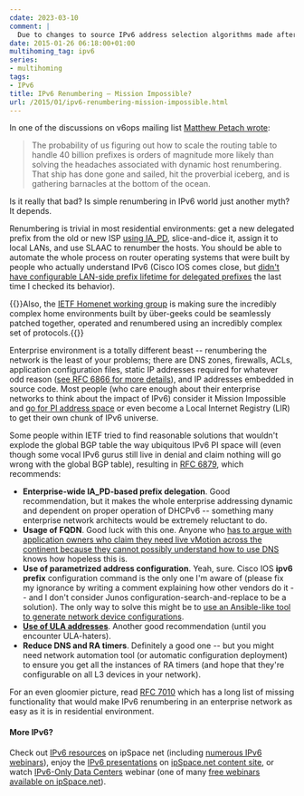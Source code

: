 ```yaml
---
cdate: 2023-03-10
comment: |
  Due to changes to source IPv6 address selection algorithms made after this blog post was written in 2013, it's [impossible to use ULA addresses](/2022/05/ipv6-ula-made-useless.html) in dual-stack networks, and the potential results of the Homenet working group were never implemented in mainstream networking gear.
date: 2015-01-26 06:18:00+01:00
multihoming_tag: ipv6
series:
- multihoming
tags:
- IPv6
title: IPv6 Renumbering – Mission Impossible?
url: /2015/01/ipv6-renumbering-mission-impossible.html
---
```

In one of the discussions on v6ops mailing list [Matthew Petach wrote](https://www.mail-archive.com/grow@ietf.org/msg01768.html):

> The probability of us figuring out how to scale the routing table to handle 40 billion prefixes is orders of magnitude more likely than solving the headaches associated with dynamic host renumbering. That ship has done gone and sailed, hit the proverbial iceberg, and is gathering barnacles at the bottom of the ocean.

Is it really that bad? Is simple renumbering in IPv6 world just another myth? It depends.
<!--more-->
Renumbering is trivial in most residential environments: get a new delegated prefix from the old or new ISP [using IA_PD](/2013/01/dhcpv6-based-address-allocation-on.html), slice-and-dice it, assign it to local LANs, and use SLAAC to renumber the hosts. You should be able to automate the whole process on router operating systems that were built by people who actually understand IPv6 (Cisco IOS comes close, but [didn't have configurable LAN-side prefix lifetime for delegated prefixes](/2011/12/ipv6-multihoming-without-nat-problem.html) the last time I checked its behavior).

{{<note>}}Also, the [IETF Homenet working group](https://tools.ietf.org/wg/homenet/) is making sure the incredibly complex home environments built by über-geeks could be seamlessly patched together, operated and renumbered using an incredibly complex set of protocols.{{</note>}}

Enterprise environment is a totally different beast -- renumbering the network is the least of your problems; there are DNS zones, firewalls, ACLs, application configuration files, static IP addresses required for whatever odd reason ([see RFC 6866 for more details](https://tools.ietf.org/html/rfc6866)), and IP addresses embedded in source code. Most people (who care enough about their enterprise networks to think about the impact of IPv6) consider it Mission Impossible and [go for PI address space](/2011/02/ipv6-provider-independent-addresses.html) or even become a Local Internet Registry (LIR) to get their own chunk of IPv6 universe.

Some people within IETF tried to find reasonable solutions that wouldn't explode the global BGP table the way ubiquitous IPv6 PI space will (even though some vocal IPv6 gurus still live in denial and claim nothing will go wrong with the global BGP table), resulting in [RFC 6879](https://tools.ietf.org/html/rfc6879), which recommends:

-   **Enterprise-wide IA_PD-based prefix delegation**. Good recommendation, but it makes the whole enterprise addressing dynamic and dependent on proper operation of DHCPv6 -- something many enterprise network architects would be extremely reluctant to do.
-   **Usage of FQDN**. Good luck with this one. Anyone who [has to argue with application owners who claim they need live vMotion across the continent because they cannot possibly understand how to use DNS](/2012/01/ip-renumbering-in-disaster-avoidance.html) knows how hopeless this is.
-   **Use of parametrized address configuration**. Yeah, sure. Cisco IOS **ipv6 prefix** configuration command is the only one I'm aware of (please fix my ignorance by writing a comment explaining how other vendors do it -- and I don't consider Junos configuration-search-and-replace to be a solution). The only way to solve this might be to [use an Ansible-like tool to generate network device configurations](/2014/07/network-automation-spotify-on-software.html).
-   [**Use of ULA addresses**](/2014/01/pa-pi-or-ula-ipv6-address-space-it.html). Another good recommendation (until you encounter ULA-haters).
-   **Reduce DNS and RA timers**. Definitely a good one -- but you might need network automation tool (or automatic configuration deployment) to ensure you get all the instances of RA timers (and hope that they're configurable on all L3 devices in your network).

For an even gloomier picture, read [RFC 7010](https://tools.ietf.org/html/rfc7010) which has a long list of missing functionality that would make IPv6 renumbering in an enterprise network as easy as it is in residential environment.

#### More IPv6?

Check out [IPv6 resources](http://www.ipspace.net/IPv6) on ipSpace net (including [numerous IPv6 webinars](http://www.ipspace.net/Roadmap/IPv6_webinars)), enjoy the [IPv6 presentations](http://content.ipspace.net/bin/presentations) on [ipSpace.net content site](http://content.ipspace.net/), or watch [IPv6-Only Data Centers](http://content.ipspace.net/get/IPv6DC) webinar (one of many [free webinars available on ipSpace.net](http://content.ipspace.net/bin/publicWebinars)).
